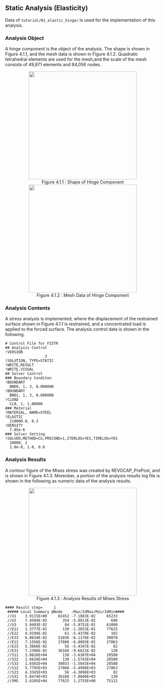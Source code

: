 ## Static Analysis (Elasticity)

Data of `tutorial/01_elastic_hinge/` is used for the implementation of this analysis.

### Analysis Object

A hinge component is the object of the analysis. The shape is shown in Figure 4.1.1, and the mesh data is shown in Figure 4.1.2. Quadratic tetrahedral elements are used for the mesh,and the scale of the mesh consists of 49,871 elements and 84,056 nodes.

<div style="text-align: center;">
<img src="../media/image01_01.png" width="350px"><br>
Figure 4.1.1 : Shape of Hinge Component
</div>

<div style="text-align: center;">
<img src="../media/image01_02.png" width="350px"><br>
Figure 4.1.2 : Mesh Data of Hinge Component
</div>

### Analysis Contents

A stress analysis is implemented, where the displacement of the restrained surface shown in Figure 4.1.1 is restrained, and a concentrated load is applied to the forced surface. The analysis control data is shown in the following.

```
# Control File for FISTR
## Analysis Control
!VERSION
                  3
!SOLUTION, TYPE=STATIC
!WRITE,RESULT
!WRITE,VISUAL
## Solver Control
### Boundary Conditon
!BOUNDARY
  BND0, 1, 3, 0.000000
!BOUNDARY
  BND1, 1, 3, 0.000000
!CLOAD
  CL0, 1, 1.00000
### Material
!MATERIAL, NAME=STEEL
!ELASTIC
  210000.0, 0.3
!DENSITY
  7.85e-6
### Solver Setting
!SOLVER,METHOD=CG,PRECOND=1,ITERLOG=YES,TIMELOG=YES
  10000, 2
  1.0e-8, 1.0, 0.0
```

### Analysis Results

A contour figure of the Mises stress was created by REVOCAP_PrePost, and is shown in Figure 4.1.3. Moreober, a portion of the analysis results log file is shown in the following as numeric data of the analysis results.

<div style="text-align: center;">
<img src="../media/image01_03.png" width="350px"><br>
Figure 4.1.3 : Analysis Results of Mises Stress
</div>

```
#### Result step=     1
 ##### Local Summary @Node    :Max/IdMax/Min/IdMin####
 //U1    3.9115E+00     82452 -7.1083E-02     65233
 //U2    7.4504E-03       354 -5.8813E-02       696
 //U3    5.9493E-02        84 -5.8751E-01     61080
 //E11   1.3777E-01       130 -1.3653E-01     77625
 //E22   4.9199E-02        61 -5.4370E-02       102
 //E33   6.8634E-02     51036 -6.1176E-02     30070
 //E12   7.1556E-02     27808 -6.8093E-02     27863
 //E23   5.3666E-02        56 -5.4347E-02        82
 //E31   7.2396E-02     36168 -9.6621E-02       130
 //S11   3.8626E+04       130 -3.6387E+04     28580
 //S22   1.6628E+04       130 -1.5743E+04     28580
 //S33   1.6502E+04     30033 -1.5643E+04     28580
 //S12   5.7795E+03     27808 -5.4998E+03     27863
 //S23   4.3345E+03        56 -4.3896E+03        82
 //S31   5.8474E+03     36168 -7.8040E+03       130
 //SMS   2.8195E+04     77625  1.2755E+00     75112
```

